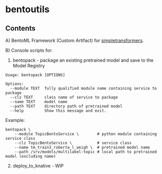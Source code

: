 # bentoutils

## Contents

A) BentoML Framework (Custom Artifact) for [simpletransformers](https://github.com/ThilinaRajapakse/simpletransformers).

B) Console scripts for:

1. bentopack - package an existing pretrained model and save to the Model Registry

```
Usage: bentopack [OPTIONS]

Options:
  --module TEXT  fully qualified module name containing service to package
  --clz TEXT     class name of service to package
  --name TEXT    model name
  --path TEXT    directory path of pretrained model
  --help         Show this message and exit.
```

Example:
```
bentopack \
    --module TopicBentoService \        # python module containing service class
    --clz TopicBentoService \           # service class
    --name tm_train3_roberta_l_weigh \  # pretrained model name
    --path /srv/models/multilabel-topic # local path to pretrained model (excluding name)
```

2. deploy_to_knative - WIP

